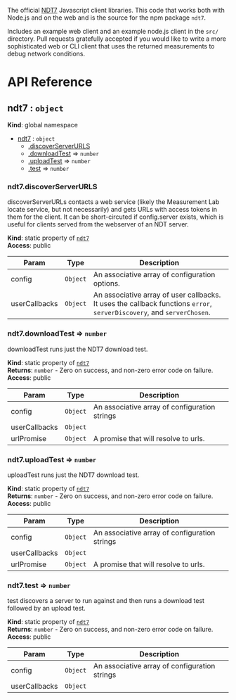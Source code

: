 The official [NDT7](https://github.com/m-lab/ndt-server) Javascript client
libraries. This code that works both with Node.js and on the web and is the
source for the npm package `ndt7`.

Includes an example web client and an example node.js client in the `src/`
directory. Pull requests gratefully accepted if you would like to write a
more sophisticated web or CLI client that uses the returned measurements to
debug network conditions.

# API Reference
<a name="ndt7"></a>

## ndt7 : <code>object</code>
**Kind**: global namespace  

* [ndt7](#ndt7) : <code>object</code>
    * [.discoverServerURLS](#ndt7.discoverServerURLS)
    * [.downloadTest](#ndt7.downloadTest) ⇒ <code>number</code>
    * [.uploadTest](#ndt7.uploadTest) ⇒ <code>number</code>
    * [.test](#ndt7.test) ⇒ <code>number</code>

<a name="ndt7.discoverServerURLS"></a>

### ndt7.discoverServerURLS
discoverServerURLs contacts a web service (likely the Measurement Lab
locate service, but not necessarily) and gets URLs with access tokens in
them for the client. It can be short-circuted if config.server exists,
which is useful for clients served from the webserver of an NDT server.

**Kind**: static property of [<code>ndt7</code>](#ndt7)  
**Access**: public  

| Param | Type | Description |
| --- | --- | --- |
| config | <code>Object</code> | An associative array of configuration options. |
| userCallbacks | <code>Object</code> | An associative array of user callbacks. It uses the callback functions `error`, `serverDiscovery`, and `serverChosen`. |

<a name="ndt7.downloadTest"></a>

### ndt7.downloadTest ⇒ <code>number</code>
downloadTest runs just the NDT7 download test.

**Kind**: static property of [<code>ndt7</code>](#ndt7)  
**Returns**: <code>number</code> - Zero on success, and non-zero error code on failure.  
**Access**: public  

| Param | Type | Description |
| --- | --- | --- |
| config | <code>Object</code> | An associative array of configuration strings |
| userCallbacks | <code>Object</code> |  |
| urlPromise | <code>Object</code> | A promise that will resolve to urls. |

<a name="ndt7.uploadTest"></a>

### ndt7.uploadTest ⇒ <code>number</code>
uploadTest runs just the NDT7 download test.

**Kind**: static property of [<code>ndt7</code>](#ndt7)  
**Returns**: <code>number</code> - Zero on success, and non-zero error code on failure.  
**Access**: public  

| Param | Type | Description |
| --- | --- | --- |
| config | <code>Object</code> | An associative array of configuration strings |
| userCallbacks | <code>Object</code> |  |
| urlPromise | <code>Object</code> | A promise that will resolve to urls. |

<a name="ndt7.test"></a>

### ndt7.test ⇒ <code>number</code>
test discovers a server to run against and then runs a download test
followed by an upload test.

**Kind**: static property of [<code>ndt7</code>](#ndt7)  
**Returns**: <code>number</code> - Zero on success, and non-zero error code on failure.  
**Access**: public  

| Param | Type | Description |
| --- | --- | --- |
| config | <code>Object</code> | An associative array of configuration strings |
| userCallbacks | <code>Object</code> |  |


